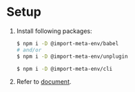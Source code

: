 # Setup

1. Install following packages:

   ```sh
   $ npm i -D @import-meta-env/babel
   # and/or
   $ npm i -D @import-meta-env/unplugin

   $ npm i -D @import-meta-env/cli
   ```

1. Refer to [document](https://iendeavor.github.io/import-meta-env/guide/getting-started/introduction.html).
